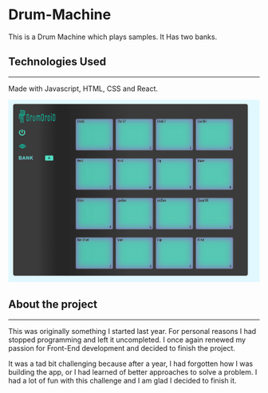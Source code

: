 # Drum-Machine

This is a Drum Machine which plays samples. It Has two banks.

## Technologies Used

---

Made with Javascript, HTML, CSS and React.

![Drum Droid image](DrumDroid.png)

## About the project

---

This was originally something I started last year. For personal reasons I had stopped programming and left it uncompleted. I once again renewed my passion for Front-End development and decided to finish the project.

It was a tad bit challenging because after a year, I had forgotten how I was building the app, or I had learned of better approaches to solve a problem. I had a lot of fun with this challenge and I am glad I decided to finish it.
